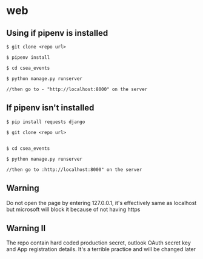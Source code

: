 # web
 ## Using if pipenv is installed
 
```
$ git clone <repo url>

$ pipenv install

$ cd csea_events

$ python manage.py runserver

//then go to - "http://localhost:8000" on the server

```

## If pipenv isn't installed

```
$ pip install requests django

$ git clone <repo url>


$ cd csea_events

$ python manage.py runserver

//then go to :http://localhost:8000" on the server
```

## Warning

Do not open the page by entering 127.0.0.1, it's effectively same as localhost but microsoft will block it because of not having https

## Warning II

The repo contain hard coded production secret, outlook OAuth secret key and App registration details. It's a terrible practice and will be changed later
